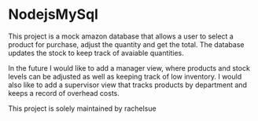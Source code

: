 # NodejsMySql

This project is a mock amazon database that allows a user to select a product for purchase, adjust the quantity and get the total. The database updates the stock to keep track of avaiable quantities.

In the future I would like to add a manager view, where products and stock levels can be adjusted as well as keeping track of low inventory. I would also like to add a supervisor view that tracks products by department and keeps a record of overhead costs.

This project is solely maintained by rachelsue
